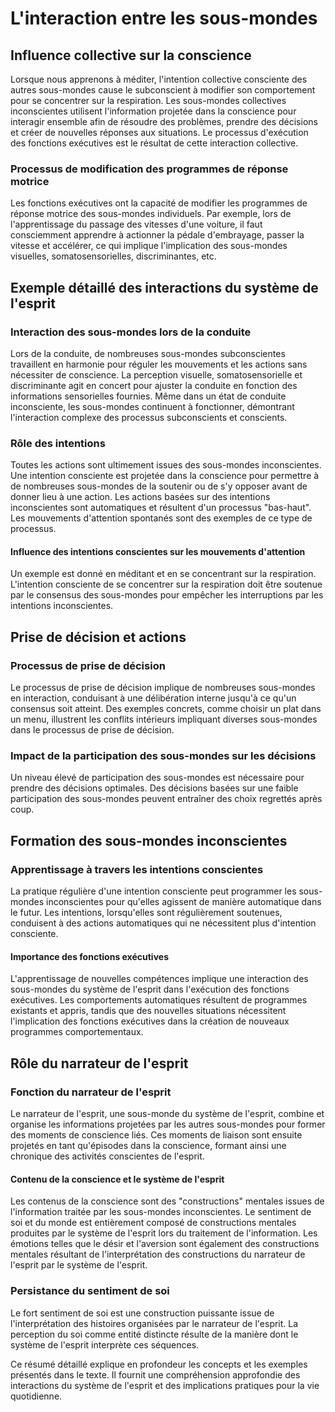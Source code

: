 # L'interaction entre les sous-mondes
## Influence collective sur la conscience
Lorsque nous apprenons à méditer, l'intention collective consciente des autres sous-mondes cause le subconscient à modifier son comportement pour se concentrer sur la respiration.
Les sous-mondes collectives inconscientes utilisent l'information projetée dans la conscience pour interagir ensemble afin de résoudre des problèmes, prendre des décisions et créer de nouvelles réponses aux situations.
Le processus d'exécution des fonctions exécutives est le résultat de cette interaction collective.

### Processus de modification des programmes de réponse motrice
Les fonctions exécutives ont la capacité de modifier les programmes de réponse motrice des sous-mondes individuels.
Par exemple, lors de l'apprentissage du passage des vitesses d'une voiture, il faut consciemment apprendre à actionner la pédale d'embrayage, passer la vitesse et accélérer, ce qui implique l'implication des sous-mondes visuelles, somatosensorielles, discriminantes, etc.

## Exemple détaillé des interactions du système de l'esprit
### Interaction des sous-mondes lors de la conduite
Lors de la conduite, de nombreuses sous-mondes subconscientes travaillent en harmonie pour réguler les mouvements et les actions sans nécessiter de conscience.
La perception visuelle, somatosensorielle et discriminante agit en concert pour ajuster la conduite en fonction des informations sensorielles fournies.
Même dans un état de conduite inconsciente, les sous-mondes continuent à fonctionner, démontrant l'interaction complexe des processus subconscients et conscients.

### Rôle des intentions
Toutes les actions sont ultimement issues des sous-mondes inconscientes.
Une intention consciente est projetée dans la conscience pour permettre à de nombreuses sous-mondes de la soutenir ou de s'y opposer avant de donner lieu à une action.
Les actions basées sur des intentions inconscientes sont automatiques et résultent d'un processus "bas-haut".
Les mouvements d'attention spontanés sont des exemples de ce type de processus.

#### Influence des intentions conscientes sur les mouvements d'attention
Un exemple est donné en méditant et en se concentrant sur la respiration.
L'intention consciente de se concentrer sur la respiration doit être soutenue par le consensus des sous-mondes pour empêcher les interruptions par les intentions inconscientes.

## Prise de décision et actions
### Processus de prise de décision
Le processus de prise de décision implique de nombreuses sous-mondes en interaction, conduisant à une délibération interne jusqu'à ce qu'un consensus soit atteint.
Des exemples concrets, comme choisir un plat dans un menu, illustrent les conflits intérieurs impliquant diverses sous-mondes dans le processus de prise de décision.

### Impact de la participation des sous-mondes sur les décisions
Un niveau élevé de participation des sous-mondes est nécessaire pour prendre des décisions optimales.
Des décisions basées sur une faible participation des sous-mondes peuvent entraîner des choix regrettés après coup.

## Formation des sous-mondes inconscientes
### Apprentissage à travers les intentions conscientes
La pratique régulière d'une intention consciente peut programmer les sous-mondes inconscientes pour qu'elles agissent de manière automatique dans le futur.
Les intentions, lorsqu'elles sont régulièrement soutenues, conduisent à des actions automatiques qui ne nécessitent plus d'intention consciente.

#### Importance des fonctions exécutives
L'apprentissage de nouvelles compétences implique une interaction des sous-mondes du système de l'esprit dans l'exécution des fonctions exécutives.
Les comportements automatiques résultent de programmes existants et appris, tandis que des nouvelles situations nécessitent l'implication des fonctions exécutives dans la création de nouveaux programmes comportementaux.

## Rôle du narrateur de l'esprit
### Fonction du narrateur de l'esprit
Le narrateur de l'esprit, une sous-monde du système de l'esprit, combine et organise les informations projetées par les autres sous-mondes pour former des moments de conscience liés.
Ces moments de liaison sont ensuite projetés en tant qu'épisodes dans la conscience, formant ainsi une chronique des activités conscientes de l'esprit.

#### Contenu de la conscience et le système de l'esprit
Les contenus de la conscience sont des "constructions" mentales issues de l'information traitée par les sous-mondes inconscientes.
Le sentiment de soi et du monde est entièrement composé de constructions mentales produites par le système de l'esprit lors du traitement de l'information.
Les émotions telles que le désir et l'aversion sont également des constructions mentales résultant de l'interprétation des constructions du narrateur de l'esprit par le système de l'esprit.

### Persistance du sentiment de soi
Le fort sentiment de soi est une construction puissante issue de l'interprétation des histoires organisées par le narrateur de l'esprit.
La perception du soi comme entité distincte résulte de la manière dont le système de l'esprit interprète ces séquences.

Ce résumé détaillé explique en profondeur les concepts et les exemples présentés dans le texte. Il fournit une compréhension approfondie des interactions du système de l'esprit et des implications pratiques pour la vie quotidienne.